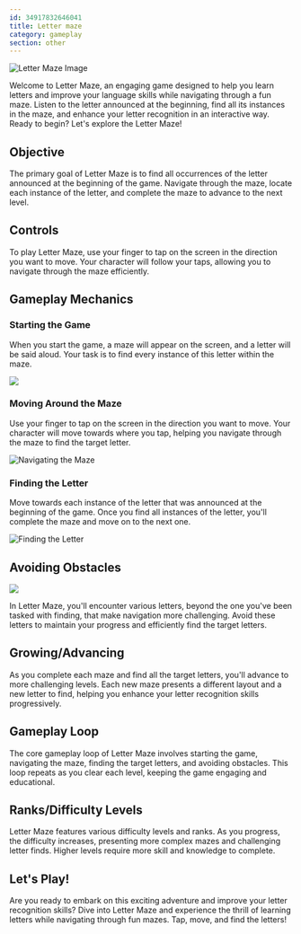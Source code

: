 ```yaml
---
id: 34917832646041
title: Letter maze
category: gameplay
section: other
---
```

![Letter Maze Image](https://help.studycat.com/hc/article_attachments/34917832623897)

Welcome to Letter Maze, an engaging game designed to help you learn letters and improve your language skills while navigating through a fun maze. Listen to the letter announced at the beginning, find all its instances in the maze, and enhance your letter recognition in an interactive way. Ready to begin? Let's explore the Letter Maze!

## Objective

The primary goal of Letter Maze is to find all occurrences of the letter announced at the beginning of the game. Navigate through the maze, locate each instance of the letter, and complete the maze to advance to the next level.

## Controls

To play Letter Maze, use your finger to tap on the screen in the direction you want to move. Your character will follow your taps, allowing you to navigate through the maze efficiently.

## Gameplay Mechanics

### Starting the Game

When you start the game, a maze will appear on the screen, and a letter will be said aloud. Your task is to find every instance of this letter within the maze.

![](https://help.studycat.com/hc/article_attachments/35079949007769)

### Moving Around the Maze

Use your finger to tap on the screen in the direction you want to move. Your character will move towards where you tap, helping you navigate through the maze to find the target letter.

![Navigating the Maze](https://help.studycat.com/hc/article_attachments/34917832629785)

### Finding the Letter

Move towards each instance of the letter that was announced at the beginning of the game. Once you find all instances of the letter, you'll complete the maze and move on to the next one.

![Finding the Letter](https://help.studycat.com/hc/article_attachments/34917832631321)

## Avoiding Obstacles

![](https://help.studycat.com/hc/article_attachments/35076983481369)

In Letter Maze, you'll encounter various letters, beyond the one you've been tasked with finding, that make navigation more challenging. Avoid these letters to maintain your progress and efficiently find the target letters.

## Growing/Advancing

As you complete each maze and find all the target letters, you'll advance to more challenging levels. Each new maze presents a different layout and a new letter to find, helping you enhance your letter recognition skills progressively.

## Gameplay Loop

The core gameplay loop of Letter Maze involves starting the game, navigating the maze, finding the target letters, and avoiding obstacles. This loop repeats as you clear each level, keeping the game engaging and educational.

## Ranks/Difficulty Levels

Letter Maze features various difficulty levels and ranks. As you progress, the difficulty increases, presenting more complex mazes and challenging letter finds. Higher levels require more skill and knowledge to complete.

## Let's Play!

Are you ready to embark on this exciting adventure and improve your letter recognition skills? Dive into Letter Maze and experience the thrill of learning letters while navigating through fun mazes. Tap, move, and find the letters!